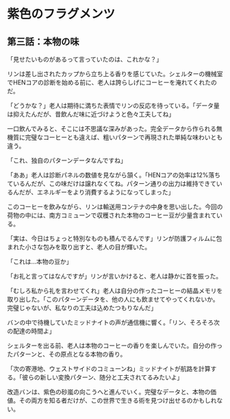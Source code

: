 # 紫色のフラグメンツ
## 第三話：本物の味

「見せたいものがあるって言っていたのは、これかな？」

リンは差し出されたカップから立ち上る香りを感じていた。シェルターの機械室でHENコアの診断を始める前に、老人は誇らしげにコーヒーを淹れてくれたのだ。

「どうかな？」老人は期待に満ちた表情でリンの反応を待っている。「データ量は抑えたんだが、昔飲んだ味に近づけようと色々工夫してね」

一口飲んでみると、そこには不思議な深みがあった。完全データから作られる無機質に完璧なコーヒーとも違えば、粗いパターンで再現された単純な味わいとも違う。

「これ、独自のパターンデータなんですね」

「ああ」老人は診断パネルの数値を見ながら頷く。「HENコアの効率は12%落ちているんだが、この味だけは譲れなくてね。パターン通りの出力は維持できているんだが、エネルギーをより消費するようになってしまった」

このコーヒーを飲みながら、リンは輸送用コンテナの中身を思い出した。今回の荷物の中には、南方コミューンで収穫された本物のコーヒー豆が少量含まれている。

「実は、今日はちょっと特別なものも積んでるんです」リンが防護フィルムに包まれた小さな包みを取り出すと、老人の目が輝いた。

「これは...本物の豆か」

「お礼と言ってはなんですが」リンが言いかけると、老人は静かに首を振った。

「むしろ私から礼を言わせてくれ」老人は自分の作ったコーヒーの結晶メモリを取り出した。「このパターンデータを、他の人にも飲ませてやってくれないか。完璧じゃないが、私なりの工夫は込めたつもりなんだ」

バンの中で待機していたミッドナイトの声が通信機に響く。「リン、そろそろ次の配達の時間よ」

シェルターを出る前、老人は本物のコーヒーの香りを楽しんでいた。自分の作ったパターンと、その原点となる本物の香り。

「次の寄港地、ウェストサイドのコミューンね」ミッドナイトが航路を計算する。「彼らの新しい変換パターン、随分と工夫されてるみたいよ」

改造バンは、紫色の砂嵐の向こうへと進んでいく。完璧なデータと、本物の価値。その両方を知る者だけが、この世界で生きる術を見つけ出せるのかもしれない。
